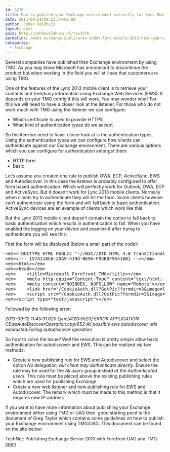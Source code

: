 ```yaml
---
id: 3276
title: How to publish your Exchange environment correctly for Lync Mobile 2013
date: 2013-09-21T09:23:34+00:00
author: Johan Veldhuis
layout: post
guid: http://johanveldhuis.nl/?p=3276
permalink: /moet-exchange-publiceren-zodat-lync-mobile-2013-hier-gebruik-kan-maken/
categories:
  - Exchange
---
```

Several companies have published their Exchange environment by using TMG. As you may know Microsoft has announced to discontinue the product but when working in the field you will still see that customers are using TMG.

One of the features of the Lync 2013 mobile client is to retrieve your contacts and free/busy information using Exchange Web Services (EWS). It depends on your TMG config if this will work. You may wonder why? For this we will need to have a closer look at the listener. For those who do not work much with TMG using the listener we can configure:

  * Which certificate is used to provide HTTPS
  * What kind of authentication types do we accept

So the item we need to have  closer look at is the authentication types. Using the authentication types we can configure how clients can authenticate against our Exchange environment. There are various options which you can configure for authentication amongst them:

  * HTTP form
  * Basic

Let’s assume you created one rule to publish OWA, ECP, ActiveSync, EWS and Autodiscover. In this case the listener is probably configured to offer form based authentication. Which will perfectly work for Outlook, OWA, ECP and ActiveSync. But it doesn’t work for Lync 2013 mobile clients. Normally when clients try to authenticate they will hit the form. Some clients however can’t authenticate using the form and will fall back to basic authentication. ActiveSync devices are an example of clients which work like this.

But the Lync 2013 mobile client doesn’t contain the option to fall back to basic authentication which results in authentication to fail. When you have enabled the logging on your device and examine it after trying to authenticate you will see this:

First the form will be displayed (below a small part of the code):

<pre class="brush: html; gutter: false">&lt;em&gt;&lt;!DOCTYPE HTML PUBLIC "-//W3C//DTD HTML 4.0 Transitional//EN"&gt;&lt;/em&gt;
&lt;em&gt;&lt;!-- {57A118C6-2DA9-419d-BE9A-F92B0F9A418B} --&gt;&lt;/em&gt;
&lt;em&gt;&lt;html&gt;&lt;/em&gt;
&lt;em&gt;&lt;head&gt;&lt;/em&gt;
&lt;em&gt;    &lt;title&gt;Microsoft Forefront TMG&lt;/title&gt;&lt;/em&gt;
&lt;em&gt;    &lt;meta http-equiv="Content-Type" content="text/html; CHARSET=utf-8"&gt;&lt;/em&gt;
&lt;em&gt;    &lt;meta content="NOINDEX, NOFOLLOW" name="Robots"&gt;&lt;/em&gt;
&lt;em&gt;    &lt;link href="/CookieAuth.dll?GetPic?formdir=3&image=logon_style.css" type="text/css" rel="stylesheet"&gt;&lt;/em&gt;
&lt;em&gt;    &lt;script src="/CookieAuth.dll?GetPic?formdir=3&image=flogon.js" type="text/javascript"&gt;&lt;/script&gt;&lt;/em&gt;
&lt;em&gt;&lt;script type="text/javascript"&gt;&lt;/em&gt;</pre>

Followed by the following error:

_2013-09-12 11:45:31.020 Lync[4120:5520] ERROR APPLICATION CEwsAutoDiscoverOperation.cpp/652:All possible ews autodiscover urls exhausted.Failing autodiscover operation_

So how to solve the issue? Well the resolution is pretty simple allow basic authentication for autodiscover and EWS. This can be realized via two methods:

  * Create a new publishing rule for EWS and Autodiscover and select the option _No delegation, but client may authenticate directly_. Ensure the rule may be used for the _All users_ group instead of the _Authenticated users._ This rule must be placed above the existing publishing rules which are used for publishing Exchange
  * Create a new web listener and new publishing rule for EWS and Autodiscover. The remark which must be made to this method is that it requires new IP-address

If you want to have more information about publishing your Exchange environment either using TMG or UAG then  good starting point is the document of Greg Taylor which contains some guidelines on how to publish your Exchange environment using TMG/UAG. This document can be found on the site below:

TechNet: Publishing Exchange Server 2010 with Forefront UAG and TMG: [open](http://blogs.technet.com/b/exchange/archive/2010/07/16/publishing-exchange-server-2010-with-forefront-uag-and-tmg.aspx)